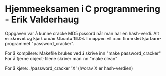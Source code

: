 # Hjemmeeksamen i C programmering - Erik Valderhaug

Oppgaven var å kunne cracke MD5 passord når man har en hash-verdi.
Alt er skrevet og kjørt under Ubuntu 18.04. I mappen vil man finne det kjørbare-programmet "password_cracker".

For å kompilere:
    Makefile brukes ved å skrive inn "make password_cracker"
    For å fjerne object-filene skriver man inn "make clean"

For å kjøre:
    ./password_cracker 'X' (hvorav X er hash-verdien)


